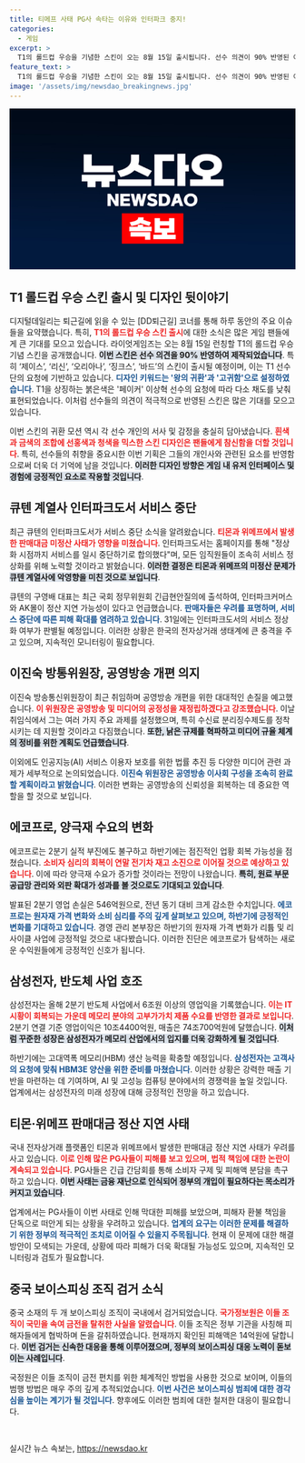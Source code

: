 ```yaml
---
title: 티메프 사태 PG사 속타는 이유와 인터파크 중지!
categories:
  - 게임
excerpt: >
  T1의 롤드컵 우승을 기념한 스킨이 오는 8월 15일 출시됩니다. 선수 의견이 90% 반영된 이번 스킨은 왕의 귀환을 주제로, 특별한 모션과 디자인으로 기대를 모으고 있습니다! 롤드컵 팬이라면 놓치지 마세요!
feature_text: >
  T1의 롤드컵 우승을 기념한 스킨이 오는 8월 15일 출시됩니다. 선수 의견이 90% 반영된 이번 스킨은 왕의 귀환을 주제로, 특별한 모션과 디자인으로 기대를 모으고 있습니다! 롤드컵 팬이라면 놓치지 마세요!
image: '/assets/img/newsdao_breakingnews.jpg'
---
```


<p><img src="/assets/img/newsdao_breakingnews.jpg" alt="implanttips 속보" /></p>

<h2 data-ke-size="size26">T1 롤드컵 우승 스킨 출시 및 디자인 뒷이야기</h2>

<p data-ke-size="size16">디지털데일리는 퇴근길에 읽을 수 있는 [DD퇴근길] 코너를 통해 하루 동안의 주요 이슈들을 요약했습니다. 특히, <b><span style="color: #ee2323;">T1의 롤드컵 우승 스킨 출시</span></b>에 대한 소식은 많은 게임 팬들에게 큰 기대를 모으고 있습니다. 라이엇게임즈는 오는 8월 15일 런칭할 T1의 롤드컵 우승 기념 스킨을 공개했습니다. <b><span style="background-color: #21538527;">이번 스킨은 선수 의견을 90% 반영하여 제작되었습니다</span></b>. 특히 ‘제이스’, ‘리신’, ‘오리아나’, ‘징크스’, ‘바드’의 스킨이 출시될 예정이며, 이는 T1 선수단의 요청에 기반하고 있습니다. <b><span style="color: #1a5490;">디자인 키워드는 '왕의 귀환'과 '고귀함'으로 설정하였습니다</span></b>. T1을 상징하는 붉은색은 '페이커' 이상혁 선수의 요청에 따라 다소 채도를 낮춰 표현되었습니다. 이처럼 선수들의 의견이 적극적으로 반영된 스킨은 많은 기대를 모으고 있습니다.</p>

<p data-ke-size="size16">이번 스킨의 귀환 모션 역시 각 선수 개인의 서사 및 감정을 충실히 담아냈습니다. <b><span style="color: #ee2323;">흰색과 금색의 조합에 선홍색과 청색을 믹스한 스킨 디자인은 팬들에게 참신함을 더할 것입니다</span></b>. 특히, 선수들의 취향을 중요시한 이번 기획은 그들의 개인사와 관련된 요소를 반영함으로써 더욱 더 기억에 남을 것입니다. <b><span style="background-color: #21538527;">이러한 디자인 방향은 게임 내 유저 인터페이스 및 경험에 긍정적인 요소로 작용할 것입니다</span></b>.</p>

<h2 data-ke-size="size26">큐텐 계열사 인터파크도서 서비스 중단</h2>

<p data-ke-size="size16">최근 큐텐의 인터파크도서가 서비스 중단 소식을 알려왔습니다. <b><span style="color: #ee2323;">티몬과 위메프에서 발생한 판매대금 미정산 사태가 영향을 미쳤습니다</span></b>. 인터파크도서는 홈페이지를 통해 "정상화 시점까지 서비스를 일시 중단하기로 합의했다"며, 모든 임직원들이 조속히 서비스 정상화를 위해 노력할 것이라고 밝혔습니다. <b><span style="background-color: #21538527;">이러한 결정은 티몬과 위메프의 미정산 문제가 큐텐 계열사에 악영향을 미친 것으로 보입니다</span></b>.</p>

<p data-ke-size="size16">큐텐의 구영배 대표는 최근 국회 정무위원회 긴급현안질의에 출석하여, 인터파크커머스와 AK몰이 정산 지연 가능성이 있다고 언급했습니다. <b><span style="color: #1a5490;">판매자들은 우려를 표명하며, 서비스 중단에 따른 피해 확대를 염려하고 있습니다</span></b>. 31일에는 인터파크도서의 서비스 정상화 여부가 판별될 예정입니다. 이러한 상황은 한국의 전자상거래 생태계에 큰 충격을 주고 있으며, 지속적인 모니터링이 필요합니다.</p>

<h2 data-ke-size="size26">이진숙 방통위원장, 공영방송 개편 의지</h2>

<p data-ke-size="size16">이진숙 방송통신위원장이 최근 취임하며 공영방송 개편을 위한 대대적인 손질을 예고했습니다. <b><span style="color: #ee2323;">이 위원장은 공영방송 및 미디어의 공정성을 재정립하겠다고 강조했습니다</span></b>. 이날 취임식에서 그는 여러 가지 주요 과제를 설정했으며, 특히 수신료 분리징수제도를 정착시키는 데 지원할 것이라고 다짐했습니다. <b><span style="background-color: #21538527;">또한, 낡은 규제를 혁파하고 미디어 규율 체계의 정비를 위한 계획도 언급했습니다</span></b>.</p>

<p data-ke-size="size16">이외에도 인공지능(AI) 서비스 이용자 보호를 위한 법률 추진 등 다양한 미디어 관련 과제가 세부적으로 논의되었습니다. <b><span style="color: #1a5490;">이진숙 위원장은 공영방송 이사회 구성을 조속히 완료할 계획이라고 밝혔습니다</span></b>. 이러한 변화는 공영방송의 신뢰성을 회복하는 데 중요한 역할을 할 것으로 보입니다.</p>

<h2 data-ke-size="size26">에코프로, 양극재 수요의 변화</h2>

<p data-ke-size="size16">에코프로는 2분기 실적 부진에도 불구하고 하반기에는 점진적인 업황 회복 가능성을 점쳤습니다. <b><span style="color: #ee2323;">소비자 심리의 회복이 연말 전기차 재고 소진으로 이어질 것으로 예상하고 있습니다</span></b>. 이에 따라 양극재 수요가 증가할 것이라는 전망이 나왔습니다. <b><span style="background-color: #21538527;">특히, 원료 부문 공급망 관리와 외판 확대가 성과를 볼 것으로도 기대되고 있습니다</span></b>.</p>

<p data-ke-size="size16">발표된 2분기 영업 손실은 546억원으로, 전년 동기 대비 크게 감소한 수치입니다. <b><span style="color: #1a5490;">에코프로는 원자재 가격 변화와 소비 심리를 주의 깊게 살펴보고 있으며, 하반기에 긍정적인 변화를 기대하고 있습니다</span></b>. 경영 관리 본부장은 하반기의 원자재 가격 변화가 리튬 및 리사이클 사업에 긍정적일 것으로 내다봤습니다. 이러한 진단은 에코프로가 탐색하는 새로운 수익원들에게 긍정적인 신호가 됩니다.</p>

<h2 data-ke-size="size26">삼성전자, 반도체 사업 호조</h2>

<p data-ke-size="size16">삼성전자는 올해 2분기 반도체 사업에서 6조원 이상의 영업익을 기록했습니다. <b><span style="color: #ee2323;">이는 IT 시황이 회복되는 가운데 메모리 분야의 고부가가치 제품 수요를 반영한 결과로 보입니다</span></b>. 2분기 연결 기준 영업이익은 10조4400억원, 매출은 74조700억원에 달했습니다. <b><span style="background-color: #21538527;">이처럼 꾸준한 성장은 삼성전자가 메모리 산업에서의 입지를 더욱 강화하게 될 것입니다</span></b>.</p>

<p data-ke-size="size16">하반기에는 고대역폭 메모리(HBM) 생산 능력을 확충할 예정입니다. <b><span style="color: #1a5490;">삼성전자는 고객사의 요청에 맞춰 HBM3E 양산을 위한 준비를 마쳤습니다</span></b>. 이러한 상황은 강력한 매출 기반을 마련하는 데 기여하며, AI 및 고성능 컴퓨팅 분야에서의 경쟁력을 높일 것입니다. 업계에서는 삼성전자의 미래 성장에 대해 긍정적인 전망을 하고 있습니다.</p>

<h2 data-ke-size="size26">티몬·위메프 판매대금 정산 지연 사태</h2>

<p data-ke-size="size16">국내 전자상거래 플랫폼인 티몬과 위메프에서 발생한 판매대금 정산 지연 사태가 우려를 사고 있습니다. <b><span style="color: #ee2323;">이로 인해 많은 PG사들이 피해를 보고 있으며, 법적 책임에 대한 논란이 계속되고 있습니다</span></b>. PG사들은 긴급 간담회를 통해 소비자 구제 및 피해액 분담을 촉구하고 있습니다. <b><span style="background-color: #21538527;">이번 사태는 금융 재난으로 인식되어 정부의 개입이 필요하다는 목소리가 커지고 있습니다</span></b>.</p>

<p data-ke-size="size16">업계에서는 PG사들이 이번 사태로 인해 막대한 피해를 보았으며, 피해자 환불 책임을 단독으로 떠안게 되는 상황을 우려하고 있습니다. <b><span style="color: #1a5490;">업계의 요구는 이러한 문제를 해결하기 위한 정부의 적극적인 조치로 이어질 수 있을지 주목됩니다</span></b>. 현재 이 문제에 대한 해결 방안이 모색되는 가운데, 상황에 따라 피해가 더욱 확대될 가능성도 있으며, 지속적인 모니터링과 검토가 필요합니다.</p>

<h2 data-ke-size="size26">중국 보이스피싱 조직 검거 소식</h2>

<p data-ke-size="size16">중국 소재의 두 개 보이스피싱 조직이 국내에서 검거되었습니다. <b><span style="color: #ee2323;">국가정보원은 이들 조직이 국민을 속여 금전을 탈취한 사실을 알렸습니다</span></b>. 이들 조직은 정부 기관을 사칭해 피해자들에게 협박하며 돈을 갈취하였습니다. 현재까지 확인된 피해액은 14억원에 달합니다. <b><span style="background-color: #21538527;">이번 검거는 신속한 대응을 통해 이루어졌으며, 정부의 보이스피싱 대응 노력이 돋보이는 사례입니다</span></b>.</p>

<p data-ke-size="size16">국정원은 이들 조직이 금전 편치를 위한 체계적인 방법을 사용한 것으로 보이며, 이들의 범행 방법은 매우 주의 깊게 추적되었습니다. <b><span style="color: #1a5490;">이번 사건은 보이스피싱 범죄에 대한 경각심을 높이는 계기가 될 것입니다</span></b>. 향후에도 이러한 범죄에 대한 철저한 대응이 필요합니다.</p>

<p data-ke-size="size16">&nbsp;</p>
실시간 뉴스 속보는, <a href="https://newsdao.kr" rel="dofollow">https://newsdao.kr</a>


